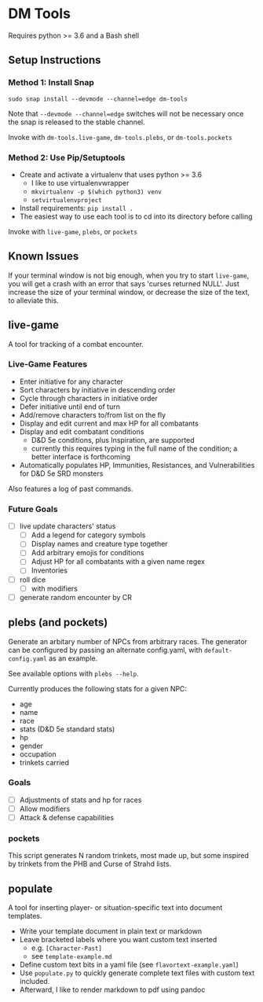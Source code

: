 # DM Tools

Requires python >= 3.6 and a Bash shell

## Setup Instructions

### Method 1: Install Snap

```
sudo snap install --devmode --channel=edge dm-tools
```

Note that `--devmode --channel=edge` switches will not be necessary once the
snap is released to the stable channel.

Invoke with `dm-tools.live-game`, `dm-tools.plebs`, or `dm-tools.pockets`

### Method 2: Use Pip/Setuptools

* Create and activate a virtualenv that uses python >= 3.6
  * I like to use virtualenvwrapper
  * `mkvirtualenv -p $(which python3) venv`
  * `setvirtualenvproject`
* Install requirements: `pip install .`
* The easiest way to use each tool is to cd into its directory before calling

Invoke with `live-game`, `plebs`, or `pockets`

## Known Issues

If your terminal window is not big enough, when you try to start `live-game`,
you will get a crash with an error that says 'curses returned NULL'. Just
increase the size of your terminal window, or decrease the size of the text,
to alleviate this.

## live-game
A tool for tracking of a combat encounter.

### Live-Game Features

* Enter initiative for any character
* Sort characters by initiative in descending order
* Cycle through characters in initiative order
* Defer initiative until end of turn
* Add/remove characters to/from list on the fly
* Display and edit current and max HP for all combatants
* Display and edit combatant conditions
  * D&D 5e conditions, plus Inspiration, are supported
  * currently this requires typing in the full name of the condition; a better
    interface is forthcoming
* Automatically populates HP, Immunities, Resistances, and Vulnerabilities for
  D&D 5e SRD monsters

Also features a log of past commands.

### Future Goals
- [ ] live update characters' status
  - [ ] Add a legend for category symbols
  - [ ] Display names and creature type together
  - [ ] Add arbitrary emojis for conditions
  - [ ] Adjust HP for all combatants with a given name regex
  - [ ] Inventories
- [ ] roll dice
  - [ ] with modifiers
- [ ] generate random encounter by CR 

## plebs (and pockets)
Generate an arbitary number of NPCs from arbitrary races.
The generator can be configured by passing an alternate config.yaml, with
`default-config.yaml` as an example.

See available options with `plebs --help`.

Currently produces the following stats for a given NPC:
- age
- name
- race
- stats (D&D 5e standard stats)
- hp
- gender
- occupation
- trinkets carried

### Goals
- [ ] Adjustments of stats and hp for races
- [ ] Allow modifiers
- [ ] Attack & defense capabilities

### pockets

This script generates N random trinkets, most made up, but some inspired by
trinkets from the PHB and Curse of Strahd lists.

## populate
A tool for inserting player- or situation-specific text into document
templates.

* Write your template document in plain text or markdown
* Leave bracketed labels where you want custom text inserted
  * e.g. `[Character-Past]`
  * see `template-example.md`
* Define custom text bits in a yaml file (see `flavortext-example.yaml`)
* Use `populate.py` to quickly generate complete text files with custom text
    included.
* Afterward, I like to render markdown to pdf using pandoc
